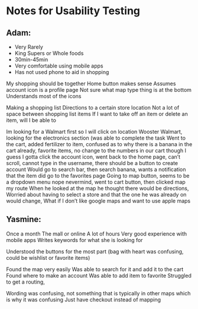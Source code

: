 # Notes for Usability Testing

## Adam: 
- Very Rarely
- King Supers or Whole foods
- 30min-45min
- Very comfortable using mobile apps
- Has not used phone to aid in shopping

My shopping should be together
Home button makes sense
Assumes account icon is a profile page
Not sure what map type thing is at the bottom
Understands most of the icons

Making a shopping list
Directions to a certain store location
Not a lot of space between shopping list items
If I want to take off an item or delete an item, will I be able to

Im looking for a Walmart first so I will click on location Wooster Walmart, looking for the electronics section (was able to complete the task
Went to the cart, added fertilizer to item, confused as to why there is a banana in the cart already, favorite items, no change to the numbers in our cart though
I guess I gotta click the account icon, went back to the home page, can’t scroll, cannot type in the username, there should be a button to create account
Would go to search bar, then search banana, wants a notification that the item did go to the favorites page
Going to map button, seems to be a dropdown menu nope nevermind, went to cart button, then clicked map my route
When he looked at the map he thought there would be directions, Worried about having to select a store and that the one he was already on would change, What if I don’t like google maps and want to use apple maps


## Yasmine: 
Once a month
The mall or online
A lot of hours
Very good experience with mobile apps
Writes keywords for what she is looking for

Understood the buttons for the most part (bag with heart was confusing, could be wishlist or favorite items)

Found the map very easily
Was able to search for it and add it to the cart
Found where to make an account
Was able to add item to favorite
Struggled to get a routing, 

Wording was confusing, not something that is typically in other maps which is why it was confusing
Just have checkout instead of mapping 


